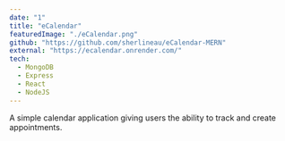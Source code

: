 ```yaml
---
date: "1"
title: "eCalendar"
featuredImage: "./eCalendar.png"
github: "https://github.com/sherlineau/eCalendar-MERN"
external: "https://ecalendar.onrender.com/"
tech:
  - MongoDB
  - Express
  - React
  - NodeJS
---
```


A simple calendar application giving users the ability to track and create appointments. 

